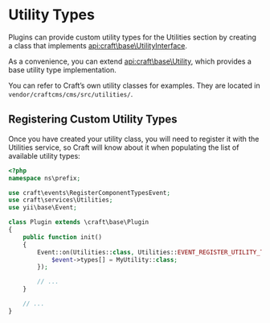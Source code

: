 # Utility Types

Plugins can provide custom utility types for the Utilities section by creating a class that implements <api:craft\base\UtilityInterface>.

As a convenience, you can extend <api:craft\base\Utility>, which provides a base utility type implementation.

You can refer to Craft’s own utility classes for examples. They are located in `vendor/craftcms/cms/src/utilities/`.

## Registering Custom Utility Types

Once you have created your utility class, you will need to register it with the Utilities service, so Craft will know about it when populating the list of available utility types:

```php
<?php
namespace ns\prefix;

use craft\events\RegisterComponentTypesEvent;
use craft\services\Utilities;
use yii\base\Event;

class Plugin extends \craft\base\Plugin
{
    public function init()
    {
        Event::on(Utilities::class, Utilities::EVENT_REGISTER_UTILITY_TYPES, function(RegisterComponentTypesEvent $event) {
            $event->types[] = MyUtility::class;
        });

        // ...
    }

    // ...
}
```

